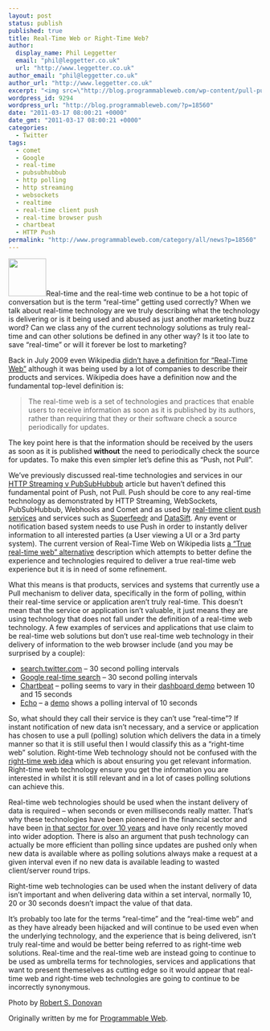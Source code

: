 ```yaml
---
layout: post
status: publish
published: true
title: Real-Time Web or Right-Time Web?
author:
  display_name: Phil Leggetter
  email: "phil@leggetter.co.uk"
  url: "http://www.leggetter.co.uk"
author_email: "phil@leggetter.co.uk"
author_url: "http://www.leggetter.co.uk"
excerpt: "<img src=\"http://blog.programmableweb.com/wp-content/pull-push.jpg\" alt=\"\" width=\"75\" height=\"75\" class=\"imgRight\" />Real-time and the real-time web continue to be a hot topic of conversation but is the term \"real-time\" getting used correctly? When we talk about real-time technology are we truly describing what the technology is delivering or is it being used and abused as just another marketing buzz word? Can we class any of the current technology solutions as truly real-time and can other solutions be defined in any other way? Is it too late to save \"real-time\" or will it forever be lost to marketing?"
wordpress_id: 9294
wordpress_url: "http://blog.programmableweb.com/?p=18560"
date: "2011-03-17 08:00:21 +0000"
date_gmt: "2011-03-17 08:00:21 +0000"
categories:
  - Twitter
tags:
  - comet
  - Google
  - real-time
  - pubsubhubbub
  - http polling
  - http streaming
  - websockets
  - realtime
  - real-time client push
  - real-time browser push
  - chartbeat
  - HTTP Push
permalink: "http://www.programmableweb.com/category/all/news?p=18560"
---
```


<p><a href="http://www.flickr.com/photos/booleansplit/2201440179/"><img class="imgRight" title="Pull? Push?" src="http://blog.programmableweb.com/wp-content/pull-push.jpg" alt="" width="75" height="75" /></a>Real-time and the real-time web continue to be a hot topic of conversation but is the term “real-time” getting used correctly? When we talk about real-time technology are we truly describing what the technology is delivering or is it being used and abused as just another marketing buzz word? Can we class any of the current technology solutions as truly real-time and can other solutions be defined in any other way? Is it too late to save “real-time” or will it forever be lost to marketing?</p>
<p>Back in July 2009 even Wikipedia <a href="http://blog.caplin.com/2009/04/20/what-is-the-real-time-web/">didn’t have a definition for “Real-Time Web”</a> although it was being used by a lot of companies to describe their products and services. Wikipedia does have a definition now and the fundamental top-level definition is:</p>
<blockquote><p>The real-time web is a set of technologies and practices that enable users to receive information as soon as it is published by its authors, rather than requiring that they or their software check a source periodically for updates.</p></blockquote>
<p>The key point here is that the information should be received by the users as soon as it is published <strong>without</strong> the need to periodically check the source for updates. To make this even simpler let’s define this as “Push, not Pull”.</p>
<p>We’ve previously discussed real-time technologies and services in our <a href="http://blog.programmableweb.com/2011/01/06/real-time-data-delivery-http-streaming-versus-pubsubhubbub/">HTTP Streaming v PubSubHubbub</a> article but haven’t defined this fundamental point of Push, not Pull. Push should be core to any real-time technology as demonstrated by HTTP Streaming, WebSockets, PubSubHubbub, Webhooks and Comet and as used by <a href="http://blog.programmableweb.com/2010/09/14/client-push-services-open-up-real-time-to-everyone/">real-time client push services</a> and services such as <a href="http://blog.programmableweb.com/2010/12/20/superfeedr-introduces-real-time-client-push-capabilities/">Superfeedr</a> and <a href="http://blog.programmableweb.com/2011/01/17/browse-build-and-share-real-time-streams-with-datasift/">DataSift</a>. Any event or notification based system needs to use Push in order to instantly deliver information to all interested parties (a User viewing a UI or a 3rd party system). The current version of Real-Time Web on Wikipedia lists <a href="http://en.wikipedia.org/w/index.php?title=Real-time_web&amp;oldid=417242073#True-realtime_web_.28an_.22alternate.22_model.29">a “True real-time web” alternative</a> description which attempts to better define the experience and technologies required to deliver a true real-time web experience but it is in need of some refinement.</p>
<p>What this means is that products, services and systems that currently use a Pull mechanism to deliver data, specifically in the form of polling, within their real-time service or application aren’t truly real-time. This doesn’t mean that the service or application isn’t valuable, it just means they are using technology that does not fall under the definition of a real-time web technology. A few examples of services and applications that use claim to be real-time web solutions but don’t use real-time web technology in their delivery of information to the web browser include (and you may be surprised by a couple):</p>
<ul>
<li><a href="http://search.twitter.com">search.twitter.com</a> – 30 second polling intervals</li>
<li><a href="http://www.google.com/webhp#q=real-time&amp;tbs=mbl:1&amp;oi=mode_link">Google real-time search</a> – 30 second polling intervals</li>
<li><a href="http://chartbeat.com/">Chartbeat</a> – polling seems to vary in their <a href="http://chartbeat.com/demo/">dashboard demo</a> between 10 and 15 seconds</li>
<li><a href="http://aboutecho.com/">Echo</a> – a <a href="http://echosandbox.com/use-cases/commenting/">demo</a> shows a polling interval of 10 seconds</li>
</ul>
<p>So, what should they call their service is they can’t use “real-time”? If instant notification of new data isn’t necessary, and a service or application has chosen to use a pull (polling) solution which delivers the data in a timely manner so that it is still useful then I would classify this as a “right-time web” solution. Right-time Web technology should not be confused with the <a href="http://dpakman.wordpress.com/2010/04/16/the-right-time-web/">right-time web idea</a> which is about ensuring you get relevant information. Right-time web technology ensure you get the information you are interested in whilst it is still relevant and in a lot of cases polling solutions can achieve this.</p>
<p>Real-time web technologies should be used when the instant delivery of data is required – when seconds or even milliseconds really matter. That’s why these technologies have been pioneered in the financial sector and have been <a href="http://blog.programmableweb.com/2011/02/25/the-evolution-and-future-of-real-time-browser-push/">in that sector for over 10 years</a> and have only recently moved into wider adoption. There is also an argument that push technology can actually be more efficient than polling since updates are pushed only when new data is available where as polling solutions always make a request at a given interval even if no new data is available leading to wasted client/server round trips.</p>
<p>Right-time web technologies can be used when the instant delivery of data isn’t important and when delivering data within a set interval, normally 10, 20 or 30 seconds doesn’t impact the value of that data.</p>
<p>It’s probably too late for the terms “real-time” and the “real-time web” and as they have already been hijacked and will continue to be used even when the underlying technology, and the experience that is being delivered, isn’t truly real-time and would be better being referred to as right-time web solutions. Real-time and the real-time web are instead going to continue to be used as umbrella terms for technologies, services and applications that want to present themeselves as cutting edge so it would appear that real-time web and right-time web technologies are going to continue to be incorrectly synonymous.</p>
<p>Photo by <a href="http://www.robertsdonovan.com/">Robert S. Donovan</a></p>
<p>Originally written by me for <a href="http://blog.programmableweb.com/2011/03/17/real-time-web-or-right-time-web/">Programmable Web</a>.</p>

